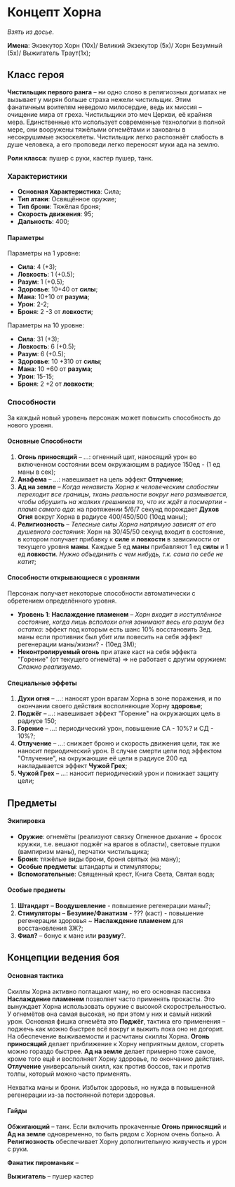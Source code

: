 # Концепт Хорна
*Взять из досье*.

**Имена**: Экзекутор Хорн (10х)/ Великий Экзекутор (5х)/ Хорн Безумный (5х)/ Выжигатель Траут(1х);

## Класс героя
**Чистильщик первого ранга** &ndash; ни одно слово в религиозных догматах не вызывает у мирян больше страха нежели чистильщик. Этим фанатичным воителям неведомо милосердие, ведь их миссия &ndash; очищение мира от греха. Чистильщики это меч Церкви, её крайняя мера. Единственные кто использует современные технологии в полной мере, они вооружены тяжёлыми огнемётами и закованы в несокрушимые экзоскелеты. Чистильщик легко распознаёт слабость в душе человека, а его проповеди легко переносят муки ада на землю.

**Роли класса**: пушер с руки, кастер пушер, танк.

### Характеристики
   * **Основная Характеристика**: Сила;
   * **Тип атаки**: Освящённое оружие;
   * **Тип брони**: Тяжёлая броня;
   * **Скорость движения**: 95;
   * **Дальность**: 400;

#### Параметры
Параметры на 1 уровне:

   * **Сила**: 4 (+3);
   * **Ловкость**: 1 (+0.5);
   * **Разум**: 1 (+0.5);
   * **Здоровье**: 10+40 от **силы**;
   * **Мана**: 10+10 от **разума**;
   * **Урон**: 2-2;
   * **Броня**: 2 -3 от **ловкости**;
   
Параметры на 10 уровне:

   * **Сила**: 31 (+3);
   * **Ловкость**: 6 (+0.5);
   * **Разум**: 6 (+0.5);
   * **Здоровье**: 10 +310 от **силы**;
   * **Мана**: 10 +60 от **разума**;
   * **Урон**: 15-15;
   * **Броня**: 2 +2 от **ловкости**;

### Способности
За каждый новый уровень персонаж может повысить способность до нового уровня.

#### Основные Способности
   1. **Огонь приносящий** &ndash; *...*: огненный щит, наносящий урон во включенном состоянии всем окружающим в радиусе 150ед - (1 ед маны в сек);
   2. **Анафема** &ndash; *...*: навешивает на цель эффект **Отлучение**;
   3. **Ад на земле** &ndash; *Когда ненависть Хорна к человеческим слабостям переходит все границы, ткань реальности вокруг него размывается, чтобы обрушить на жалких грешников то, что их ждёт в посмертии - пламя самого ада*: на протяжении 5/6/7 секунд порождает **Духов Огня** вокруг Хорна в радиусе 400/450/500 (10ед маны);
   4. **Религиозность** &ndash; *Телесные силы Хорна напрямую зависят от его душевного состояния*: Хорн на 30/45/50 секунд входит в состояние, в котором получает прибавку к **силе** и **ловкости** в зависимости от текущего уровня **маны**. Каждые 5 ед **маны** прибавляют 1 ед **силы** и 1 ед **ловкости**. *Нужно объединить с чем нибудь, т.к. сама по себе не катит*;

#### Способности открывающиеся с уровнями
Персонаж получает некоторые способности автоматически с обретением определённого уровня.

   * **Уровень 1**: **Наслаждение пламенем** &ndash; *Хорн входит в исступлённое состояние, когда лишь всполохи огня занимают весь его разум без остатка*: эффект под которым есть шанс 10% восстановить 3ед. маны если противник был убит или повесить на себя эффект регенерации маны/жизни? - (10ед ЗМ);
   * **Неконтролируемый огонь** при атаке каст на себя эффекта "Горение" (от текущего огнемёта) => не работает с другим оружием: *Сложно реализуемо*.

#### Специальные эффеты
   1. **Духи огня** &ndash; *...*: наносят урон врагам Хорна в зоне поражения, и по окончании своего действия восполняющие Хорну **здоровье**;
   2. **Поджёг** &ndash; *...*: навешивает эффект "Горение" на окружающих цель в радиусе 150;
   3. **Горение** &ndash; *...*: периодический урон, повышение СА - 10%? и СД - 10%?;
   4. **Отлучение** &ndash; *...*: снижает броню и скорость движения цели, так же наносит периодический урон. В случае смерти цели под эффектом "Отлучение", на окружающие её цели в радиусе 200 ед накладывается эффект **Чужой Грех**;
   5. **Чужой Грех** &ndash; *...*: наносит периодический урон и понижает защиту цели;

## Предметы

#### Экипировка
   * **Оружие**: огнемёты (реализуют связку Огненное дыхание + бросок кружки, т.е. вешают поджёг на врагов в области), световые пушки (вампиризм маны), перчатки чистильщика;
   * **Броня**: тяжёлые виды брони, броня святых (на ману);
   * **Особые предметы**: штандарты и стимуляторы;
   * **Вспомогательные**: Священный крест, Книга Света, Святая вода;

#### Особые предметы
   1. **Штандарт** &ndash; **Воодушевление** - повышение регенерации маны?;
   2. **Стимуляторы** &ndash; **Безумие/Фанатизм** - ??? (каст) - повышение регенерации здоровья ~ **Наслаждение пламенем** для восстановления ЗЖ?;
   3. **Фиал?** &ndash; бонус к мане или **разуму**?.

## Концепции ведения боя

#### Основная тактика
Скиллы Хорна активно поглащают ману, но его основная пассивка **Наслаждение пламенем** позволяет часто применять прокасты. Это вынуждает Хорна использовать оружие с высокой скорострельностью. У огнемётов она самая высокая, но при этом у них и самый низкий урон. Основная фишка огнемёта это **Поджёг**, тактика его применения &ndash; поджечь как можно быстрее всё вокруг и выжить пока оно не догорит. На обеспечение выживаемости и расчитаны скиллы Хорна. **Огонь приносящий** делает приближение к Хорну неприятным делом, сгореть можно гораздо быстрее. **Ад на земле** делает примерно тоже самое, кроме того ещё и восполняет Хорну здоровье, по окончанию действия. **Отлучение** универсальный скилл, как против боссов, так и против толпы, который можно часто применять.

Нехватка маны и брони. Избыток здоровья, но нужда в повышенной регенерации из-за постоянной потери здоровья.

#### Гайды

**Обжигающий** &ndash; танк. Если включить прокаченные **Огонь приносящий** и **Ад на земле** одновременно, то быть рядом с Хорном очень больно. А **Религиозность** обеспечивает Хорну дополнительную живучесть и урон с руки.

**Фанатик пироманьяк** &ndash; 

**Выжигатель** &ndash; пушер кастер